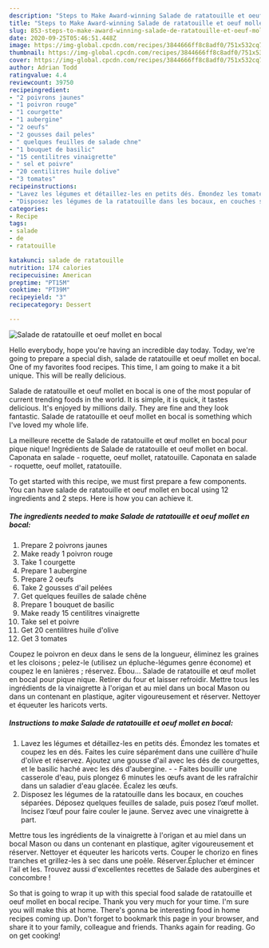 ```yaml
---
description: "Steps to Make Award-winning Salade de ratatouille et oeuf mollet en bocal"
title: "Steps to Make Award-winning Salade de ratatouille et oeuf mollet en bocal"
slug: 853-steps-to-make-award-winning-salade-de-ratatouille-et-oeuf-mollet-en-bocal
date: 2020-09-25T05:46:51.448Z
image: https://img-global.cpcdn.com/recipes/3844666ff8c8adf0/751x532cq70/salade-de-ratatouille-et-oeuf-mollet-en-bocal-photo-principale-de-la-recette.jpg
thumbnail: https://img-global.cpcdn.com/recipes/3844666ff8c8adf0/751x532cq70/salade-de-ratatouille-et-oeuf-mollet-en-bocal-photo-principale-de-la-recette.jpg
cover: https://img-global.cpcdn.com/recipes/3844666ff8c8adf0/751x532cq70/salade-de-ratatouille-et-oeuf-mollet-en-bocal-photo-principale-de-la-recette.jpg
author: Adrian Todd
ratingvalue: 4.4
reviewcount: 39750
recipeingredient:
- "2 poivrons jaunes"
- "1 poivron rouge"
- "1 courgette"
- "1 aubergine"
- "2 oeufs"
- "2 gousses dail peles"
- " quelques feuilles de salade chne"
- "1 bouquet de basilic"
- "15 centilitres vinaigrette"
- " sel et poivre"
- "20 centilitres huile dolive"
- "3 tomates"
recipeinstructions:
- "Lavez les légumes et détaillez-les en petits dés. Émondez les tomates et coupez les en dés. Faites les cuire séparément dans une cuillère d&#39;huile d&#39;olive et réservez. Ajoutez une gousse d&#39;ail avec les dés de courgettes, et le basilic haché avec les dés d&#39;aubergine.  Faites bouillir une casserole d&#39;eau, puis plongez 6 minutes les œufs avant de les rafraîchir dans un saladier d&#39;eau glacée. Écalez les œufs."
- "Disposez les légumes de la ratatouille dans les bocaux, en couches séparées. Déposez quelques feuilles de salade, puis posez l’œuf mollet. Incisez l’œuf pour faire couler le jaune. Servez avec une vinaigrette à part."
categories:
- Recipe
tags:
- salade
- de
- ratatouille

katakunci: salade de ratatouille 
nutrition: 174 calories
recipecuisine: American
preptime: "PT15M"
cooktime: "PT39M"
recipeyield: "3"
recipecategory: Dessert

---
```



![Salade de ratatouille et oeuf mollet en bocal](https://img-global.cpcdn.com/recipes/3844666ff8c8adf0/751x532cq70/salade-de-ratatouille-et-oeuf-mollet-en-bocal-photo-principale-de-la-recette.jpg)

Hello everybody, hope you're having an incredible day today. Today, we're going to prepare a special dish, salade de ratatouille et oeuf mollet en bocal. One of my favorites food recipes. This time, I am going to make it a bit unique. This will be really delicious.

Salade de ratatouille et oeuf mollet en bocal is one of the most popular of current trending foods in the world. It is simple, it is quick, it tastes delicious. It's enjoyed by millions daily. They are fine and they look fantastic. Salade de ratatouille et oeuf mollet en bocal is something which I've loved my whole life.

La meilleure recette de Salade de ratatouille et œuf mollet en bocal pour pique nique! Ingrédients de Salade de ratatouille et oeuf mollet en bocal. Caponata en salade - roquette, oeuf mollet, ratatouille. Caponata en salade - roquette, oeuf mollet, ratatouille.


To get started with this recipe, we must first prepare a few components. You can have salade de ratatouille et oeuf mollet en bocal using 12 ingredients and 2 steps. Here is how you can achieve it.

<!--inarticleads1-->

##### The ingredients needed to make Salade de ratatouille et oeuf mollet en bocal:

1. Prepare 2 poivrons jaunes
1. Make ready 1 poivron rouge
1. Take 1 courgette
1. Prepare 1 aubergine
1. Prepare 2 oeufs
1. Take 2 gousses d&#39;ail pelées
1. Get  quelques feuilles de salade chêne
1. Prepare 1 bouquet de basilic
1. Make ready 15 centilitres vinaigrette
1. Take  sel et poivre
1. Get 20 centilitres huile d&#39;olive
1. Get 3 tomates


Coupez le poivron en deux dans le sens de la longueur, éliminez les graines et les cloisons ; pelez-le (utilisez un épluche-légumes genre économe) et coupez le en lanières ; réservez. Ébou… Salade de ratatouille et œuf mollet en bocal pour pique nique. Retirer du four et laisser refroidir. Mettre tous les ingrédients de la vinaigrette à l&#39;origan et au miel dans un bocal Mason ou dans un contenant en plastique, agiter vigoureusement et réserver. Nettoyer et équeuter les haricots verts. 

<!--inarticleads2-->

##### Instructions to make Salade de ratatouille et oeuf mollet en bocal:

1. Lavez les légumes et détaillez-les en petits dés. Émondez les tomates et coupez les en dés. Faites les cuire séparément dans une cuillère d&#39;huile d&#39;olive et réservez. Ajoutez une gousse d&#39;ail avec les dés de courgettes, et le basilic haché avec les dés d&#39;aubergine. -  - Faites bouillir une casserole d&#39;eau, puis plongez 6 minutes les œufs avant de les rafraîchir dans un saladier d&#39;eau glacée. Écalez les œufs.
1. Disposez les légumes de la ratatouille dans les bocaux, en couches séparées. Déposez quelques feuilles de salade, puis posez l’œuf mollet. Incisez l’œuf pour faire couler le jaune. Servez avec une vinaigrette à part.


Mettre tous les ingrédients de la vinaigrette à l&#39;origan et au miel dans un bocal Mason ou dans un contenant en plastique, agiter vigoureusement et réserver. Nettoyer et équeuter les haricots verts. Couper le chorizo en fines tranches et grillez-les à sec dans une poêle. Réserver.Éplucher et émincer l&#39;ail et les. Trouvez aussi d&#39;excellentes recettes de Salade des aubergines et concombre ! 

So that is going to wrap it up with this special food salade de ratatouille et oeuf mollet en bocal recipe. Thank you very much for your time. I'm sure you will make this at home. There's gonna be interesting food in home recipes coming up. Don't forget to bookmark this page in your browser, and share it to your family, colleague and friends. Thanks again for reading. Go on get cooking!
